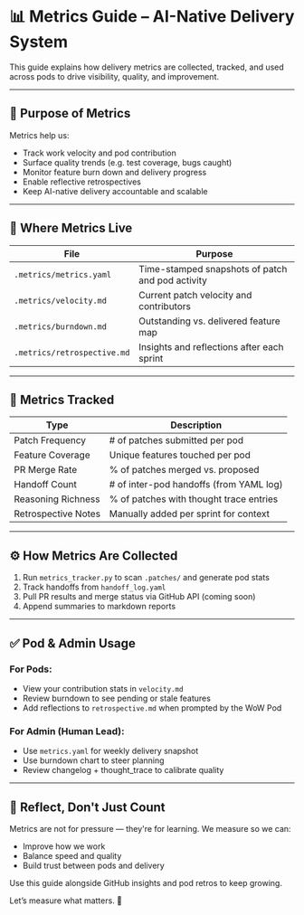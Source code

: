 # 📊 Metrics Guide – AI-Native Delivery System

This guide explains how delivery metrics are collected, tracked, and used across pods to drive visibility, quality, and improvement.

---

## 🎯 Purpose of Metrics

Metrics help us:
- Track work velocity and pod contribution
- Surface quality trends (e.g. test coverage, bugs caught)
- Monitor feature burn down and delivery progress
- Enable reflective retrospectives
- Keep AI-native delivery accountable and scalable

---

## 📂 Where Metrics Live

| File | Purpose |
|------|---------|
| `.metrics/metrics.yaml` | Time-stamped snapshots of patch and pod activity |
| `.metrics/velocity.md` | Current patch velocity and contributors |
| `.metrics/burndown.md` | Outstanding vs. delivered feature map |
| `.metrics/retrospective.md` | Insights and reflections after each sprint |

---

## 📏 Metrics Tracked

| Type | Description |
|------|-------------|
| Patch Frequency | # of patches submitted per pod |
| Feature Coverage | Unique features touched per pod |
| PR Merge Rate | % of patches merged vs. proposed |
| Handoff Count | # of inter-pod handoffs (from YAML log) |
| Reasoning Richness | % of patches with thought trace entries |
| Retrospective Notes | Manually added per sprint for context |

---

## ⚙️ How Metrics Are Collected

1. Run `metrics_tracker.py` to scan `.patches/` and generate pod stats
2. Track handoffs from `handoff_log.yaml`
3. Pull PR results and merge status via GitHub API (coming soon)
4. Append summaries to markdown reports

---

## ✅ Pod & Admin Usage

### For Pods:
- View your contribution stats in `velocity.md`
- Review burndown to see pending or stale features
- Add reflections to `retrospective.md` when prompted by the WoW Pod

### For Admin (Human Lead):
- Use `metrics.yaml` for weekly delivery snapshot
- Use burndown chart to steer planning
- Review changelog + thought_trace to calibrate quality

---

## 🧠 Reflect, Don't Just Count

Metrics are not for pressure — they're for learning. We measure so we can:
- Improve how we work
- Balance speed and quality
- Build trust between pods and delivery

Use this guide alongside GitHub insights and pod retros to keep growing.

Let’s measure what matters. 🚀